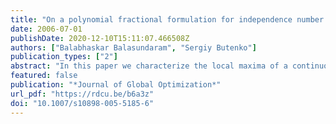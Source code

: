 ```yaml
---
title: "On a polynomial fractional formulation for independence number of a graph"
date: 2006-07-01
publishDate: 2020-12-10T15:11:07.466508Z
authors: ["Balabhaskar Balasundaram", "Sergiy Butenko"]
publication_types: ["2"]
abstract: "In this paper we characterize the local maxima of a continuous global optimization formulation for finding the independence number of a graph. Classical Karush-Kuhn-Tucker conditions and simple combinatorial arguments are found sufficient to deduce several interesting properties of the local and global maxima. These properties can be utilized in developing new approaches to the maximum independent set problem."
featured: false
publication: "*Journal of Global Optimization*"
url_pdf: "https://rdcu.be/b6a3z"
doi: "10.1007/s10898-005-5185-6"
---
```


